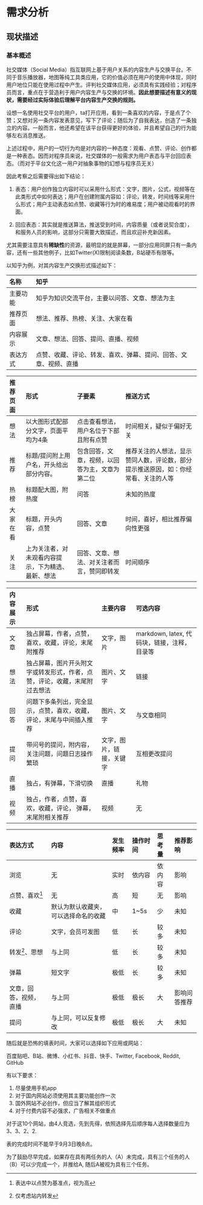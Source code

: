 # 需求分析

## 现状描述

### 基本概述

社交媒体（Social Media）指互联网上基于用户关系的内容生产与交换平台。不同于音乐播放器，地图等纯工具类应用，它的价值必须在用户的使用中体现，同时用户地位只能在使用过程中产生。评判社交媒体应用，必须具有实践经验；对程序员而言，重点在于营造利于用户内容生产与交换的环境。**因此想要描述有意义的现状，需要经过实际体验后理解平台内容生产交换的规则。**

设想一名使用社交平台的用户，ta打开应用，看到一条喜欢的内容，于是点了个赞；又想对另一条内容发表意见，写下了评论；随后为了自我表达，创造了一条独立的内容。一般而言，他还希望在该平台获得更好的体验，并且希望自己的行为能够左右消息推送。

上述过程中，用户的一切行为均是对内容的一种态度：观看、点赞、评论、创作都是一种表态。因而对程序员来说，社交媒体的一般需求为用户表态与平台回应表态。（而对于平台文化这一用户对抽象事物的幻想与程序员无关）

因此考察之后需要得出如下结论：

1. 表态：用户创作独立内容时可以采用什么形式：文字，图片，公式，视频等在此类形式中如何表达；用户在创建附属内容如：评论，转发，时间线等采用什么形式；用户主动表态如点赞、收藏等行为时的难易度；用户被动观看时的界面。

2. 回应表态：其实就是推送算法，推送受到时间，内容质量（或者说契合度），和服务人员的影响，这部分只需要大致描述，而且欢迎补充新因素。

尤其需要注意具有**稀缺性**的资源，最明显的就是屏幕，一部分应用同屏只有一条内容，还有一些其他例子，比如Twitter(X)限制阅读条数，B站硬币有限等。

以知乎为例，对其内容生产交换形式描述如下：

| 名称  | 知乎 |
|  :----  | :----  |
| 主要功能 | 知乎为知识交流平台，主要以问答、文章、想法为主 |
| 推荐页面 | 想法、推荐、热榜、关注、大家在看 |
| 内容展示 | 文章、想法、回答、提问、直播、视频 |
| 表达方式 | 点赞、收藏、评论、转发、喜欢、弹幕、提问、回答、文章、视频、直播 |

| 推荐页面  | 形式 | 子要素 | 推送方式 |
|  :----  | :---- | :---- |  :---- |
| 想法 | 以大图形式配部分文字，页面平均为4条 | 点击查看想法，用户名位于下部且附有点赞 | 时间相关，疑似于偏好无关 |
| 推荐 | 标题/提问附上用户名，开头给出部分内容。| 包含回答，文章，视频，以回答为主，文章为第二位 | 推荐关注的人想法，显示赞同人数，评论数，部分提示推送原因，如：你经常看、关注的人等|
| 热榜 | 标题配大图，附热度 | 问答 | 未知的热度 |
| 大家在看 | 标题，开头内容，点赞 | 回答、文章 | 时间，喜好，相比推荐偏向性更强 |
| 关注 | 上为关注者，对未观看内容提示，下为精选、最新、想法 | 回答、文章、想法、对关注者而言，赞同即转发 | 时间顺序 |

| 内容展示 | 形式 | 主要内容 | 可选内容 |
|  :----  | :---- | :---- |  :---- |
| 文章 | 独占屏幕，作者，点赞，喜欢，收藏，评论，末尾附推荐 | 文字，图片 | markdown, latex, 代码块，链接，注释，目录等 |
| 想法 | 独占屏幕，图片开头附文字或转发形式，作者，点赞，评论，收藏，末尾附过去想法 | 图片、文字 | 链接 |
| 回答 | 问题下多条列出，完全显示，点赞，喜欢，收藏，评论，末尾与中间插入推荐 | 图片、文字 | 与文章相同  |
| 提问 | 带问号的提问，附内容，关注问题，问题日志操作繁琐 | 文字，图片，链接，关键字 | 互相更改提问 |
| 直播 | 独占，有弹幕，下滑切换 | 直播 | 礼物 |
| 视频 | 独占，作者，点赞，喜欢，收藏，评论， 弹幕，末尾附相关推荐 | 视频 | 无 |

| 表达方式 | 内容 | 发生频率 | 操作时间  | 思考量 | 推荐影响 |
|  :----  | :---- | :---- |  :---- |  :---- |  :---- |
| 浏览 | 无 | 实时 | 依内容 | 依内容 | 影响 |
| 点赞、喜欢[^1] | 无 | 高 | 短 | 无 | 影响 |
| 收藏 | 默认为默认收藏夹， 可以选择命名的收藏 | 中 | 1~5s | 少 | 未知 |
| 评论 | 文字，会员可发图 | 低 | 长 | 较多 | 未知 |
| 转发[^2]、思想 | 与上同 | 低 | 长 | 较多 | 未知 |
| 弹幕 | 短文字 | 极低 | 长 | 较多 | 未知 |
| 文章，回答，视频，直播 | 与上同 | 极低 | 极长 | 大 | 影响问答推荐 |
| 提问 | 与上同，可以反复修改 | 极低 | 极长 | 大 | 未知 |

[^1]: 表达中以点赞为基准点，视为高
[^2]: 仅考虑站内转发

随后就是恐怖的填表时间，大家可以选择如下应用或网站：

百度贴吧、B站、微博、小红书、抖音、快手、Twitter, Facebook, Reddit, GitHub

有以下要求：

1. 尽量使用手机app
2. 对于国内网站必须使用其主要功能创作一次
3. 国外网站不必创作，但应当了解其组织形式
4. 对于付费内容不必强求，广告相关不做重点

对于这10个网站，由4人竞选，先到先得，依照选择先后顺序每人选择数量应为3、3、2、2.

表的完成时间不能早于9月3日晚8点。

为了鼓励尽早完成，如果存在具有两任务的人（A）未完成，具有三个任务的人（B）可以少完成一个，并推给A, 随后A被视为具有三个任务。
